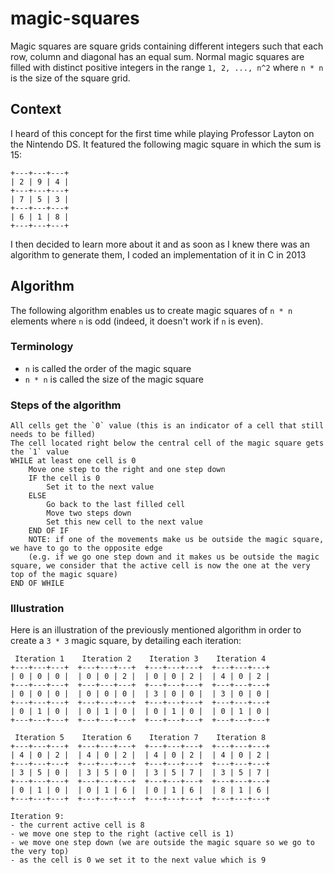 # magic-squares
Magic squares are square grids containing different integers such that each row, column and diagonal has an equal sum.
Normal magic squares are filled with distinct positive integers in the range `1, 2, ..., n^2` where `n * n` is the size of the square grid.

## Context

I heard of this concept for the first time while playing Professor Layton on the Nintendo DS. It featured the following magic square in which the sum is 15:
```
+---+---+---+
| 2 | 9 | 4 |
+---+---+---+
| 7 | 5 | 3 |
+---+---+---+
| 6 | 1 | 8 |
+---+---+---+
```
I then decided to learn more about it and as soon as I knew there was an algorithm to generate them, I coded an implementation of it in C in 2013

## Algorithm

The following algorithm enables us to create magic squares of `n * n` elements where `n` is odd (indeed, it doesn't work if `n` is even).

### Terminology

- `n` is called the order of the magic square
- `n * n` is called the size of the magic square

### Steps of the algorithm

```
All cells get the `0` value (this is an indicator of a cell that still needs to be filled)
The cell located right below the central cell of the magic square gets the `1` value
WHILE at least one cell is 0
	Move one step to the right and one step down
	IF the cell is 0
		Set it to the next value
	ELSE
		Go back to the last filled cell
		Move two steps down
		Set this new cell to the next value
	END OF IF
	NOTE: if one of the movements make us be outside the magic square, we have to go to the opposite edge
	(e.g. if we go one step down and it makes us be outside the magic square, we consider that the active cell is now the one at the very top of the magic square)
END OF WHILE
```

### Illustration

Here is an illustration of the previously mentioned algorithm in order to create a `3 * 3` magic square, by detailing each iteration:
```
 Iteration 1    Iteration 2    Iteration 3    Iteration 4
+---+---+---+  +---+---+---+  +---+---+---+  +---+---+---+
| 0 | 0 | 0 |  | 0 | 0 | 2 |  | 0 | 0 | 2 |  | 4 | 0 | 2 |
+---+---+---+  +---+---+---+  +---+---+---+  +---+---+---+
| 0 | 0 | 0 |  | 0 | 0 | 0 |  | 3 | 0 | 0 |  | 3 | 0 | 0 |
+---+---+---+  +---+---+---+  +---+---+---+  +---+---+---+
| 0 | 1 | 0 |  | 0 | 1 | 0 |  | 0 | 1 | 0 |  | 0 | 1 | 0 |
+---+---+---+  +---+---+---+  +---+---+---+  +---+---+---+

 Iteration 5    Iteration 6    Iteration 7    Iteration 8
+---+---+---+  +---+---+---+  +---+---+---+  +---+---+---+
| 4 | 0 | 2 |  | 4 | 0 | 2 |  | 4 | 0 | 2 |  | 4 | 0 | 2 |
+---+---+---+  +---+---+---+  +---+---+---+  +---+---+---+
| 3 | 5 | 0 |  | 3 | 5 | 0 |  | 3 | 5 | 7 |  | 3 | 5 | 7 |
+---+---+---+  +---+---+---+  +---+---+---+  +---+---+---+
| 0 | 1 | 0 |  | 0 | 1 | 6 |  | 0 | 1 | 6 |  | 8 | 1 | 6 |
+---+---+---+  +---+---+---+  +---+---+---+  +---+---+---+

Iteration 9:
- the current active cell is 8
- we move one step to the right (active cell is 1)
- we move one step down (we are outside the magic square so we go to the very top)
- as the cell is 0 we set it to the next value which is 9
```